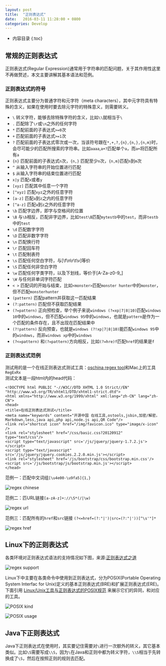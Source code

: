 ```yaml
---
layout: post
title:  "正则表达式"
date:   2016-03-11 11:28:00 + 0800
categories: Develop
---
```

* 内容目录
{:toc}



## 常规的正则表达式

正则表达式(Regular Expression)通常用于字符串的匹配问题，关于其作用性这里不再做赘述，本文主要讲解其基本语法和范例。

### 正则表达式的符号

正则表达式主要分为普通字符和元字符（meta characters），其中元字符具有特殊的含义，如果在使用时要去除元字符的特殊意义，则需要转义。

+ `\` 转义字符，能够去除特殊字符的含义，比如`\\`就相当于`\`
+ `.` 匹配除了`\r`或`\n`之外的任何字符
+ `*` 匹配前面的子表达式`>=0`次
+ `+` 匹配前面的子表达式`>=1`次
+ `?` 匹配前面的子表达式零次或一次，当该符号跟在`*,+,?,{n},{n,},{n,m}`时，会尽可能少的匹配所搜索的字符串。比如`aaaa`,`a+?`匹配单个`a`，而`a+`将匹配所有`a`
+ `{n}` 匹配前面的子表达式`n`次，`{n,}` 匹配至少`n`次，`{n,m}`匹配`n`到`m`次
+ `^` 从输入字符串的开始位置进行匹配
+ `$` 从输入字符串的结束位置进行匹配
+ `x|y` 匹配`x`或者`y`
+ `[xyz]` 匹配其中任意一个字符
+ `[^xyz]` 匹配`xyz`之外的任意字符
+ `[a-z]` 匹配`a`到`z`之内的任意字符
+ `[^a-z]` 匹配`a`到`z`之外的任意字符
+ `\b` 匹配字边界，即字与空格间的位置
+ `\B` 与`\b`相反，匹配非字边界，比如`test\B`匹配`mytestb`中的`test`，而非`testb`中的`test`
+ `\d` 匹配数字字符
+ `\D` 匹配非数字字符
+ `\n` 匹配换行符
+ `\r` 匹配回车符
+ `\t` 匹配制表符
+ `\s` 匹配任何空白字符，与[\f\n\r\t\v]等价
+ `\S` 匹配任何非空白字符
+ `\w` 匹配任何字类字符，以及下划线，等价于[A-Za-z0-9_]
+ `\W` 与任何非单词字符匹配
+ `< >` 匹配词的开始与结束，比如`<monster>`匹配`monster hunter`中的`monster`，但不匹配`monsterhunter`
+ `(pattern)` 匹配pattern并获取这一匹配结果
+ `(?:pattern)` 匹配但不获取匹配结果
+ `(?=pattern)` 正向预检查，举个例子来说`windows (?=xp|7|8|10)`匹配`windows 10`中的`windows`，但不匹配`windows 95`中的`windows`，也就是`pattern`是作为一个匹配的条件存在，且不出现在匹配结果中
+ `(?!pattern)` 反向预查，也就是`windows (?!xp|7|8|10)`能匹配`windows 95`中的`windows`，而非`windows xp`中的`windows`
+ `(?<=pattern)` 和`(?=pattern)`方向相反，比如`(?=hre)f`匹配`href`的结果是`f`

### 正则表达式范例

测试用的是一个在线正则表达式测试工具：[oschina regex tool](http://tool.oschina.net/regex/)和Mac上的工具`RegExRx`  
测试文本是一段html内的head代码：

	<!DOCTYPE html PUBLIC "-//W3C//DTD XHTML 1.0 Strict//EN" "http://www.w3.org/TR/xhtml1/DTD/xhtml1-strict.dtd">
	<html xmlns="http://www.w3.org/1999/xhtml" xml:lang="zh-CN" lang="zh-CN"> 
	<head> 
	<title>在线正则表达式测试</title> 
	<meta name="keywords" content="开源中国 在线工具,ostools,jsbin,加密/解密，Markdown,less,java api,php api,node.js api,QR Code"/>
	<link rel="shortcut icon" href="/img/favicon.ico" type="image/x-icon" /> 
	<link rel="stylesheet" href="/css/basic.css?20120912" type="text/css"/> 
	<script type="text/javascript" src='/js/jquery/jquery-1.7.2.js'></script>
	<script type="text/javascript" src='/js/jquery/jquery.cookies.2.2.0.min.js'></script>
	<link rel="stylesheet" href='/js/bootstrap/css/bootstrap.min.css'/>
	<script src='/js/bootstrap/js/bootstrap.min.js'></script>
	</head>

范例一：匹配中文词组`[\u4e00-\u9fa5]{1,}`

![regex chinese]({{site.baseurl}}/pics/regex_chinese.png)

范例二：匹URL链接`[a-zA-z]+://\S*(/|\w)`

![regex url]({{site.baseurl}}/pics/regex_url.png)

范例三：匹配所有的`href`和`src`链接 `(?<=href=(?:"|')|src=(?:"|'))[^\s'"]*` 

![regex href]({{site.baseurl}}/pics/regex_href.png)

## Linux下的正则表达式

各类环境对正则表达式语法的支持情况如下图，来源:[正则表达式之道](http://net.pku.edu.cn/~yhf/tutorial/tao_regexps_zh.html)

![regex support]({{site.baseurl}}/pics/regex_support.png)

Linux下中主要在各类命令中使用到正则表达式，分为POSIX(Portable Operating System Interfac for Unix)定义的基本正则表达式(BRE)和扩展正则表达式(ERE)。下面引用 [Linux/Unix工具与正则表达式的POSIX规范](http://www.infoq.com/cn/news/2011/07/regular-expressions-6-POSIX) 来展示它们的异同，和对应的工具。

![POSIX kind]({{site.baseurl}}/pics/POSIX_KIND.png)

![POSIX usage]({{site.baseurl}}/pics/POSIX_USAGE.png)

## Java下正则表达式

Java下正则表达式在使用时，其实要记住需要对`\`进行一次额外的转义，其它基本类似。比如`\S`需要写成`\\S`，因为`\`在Java和正则中都为转义字符，`\\S`相当于先转换成了`\S`，然后在按照正则的规则去匹配。